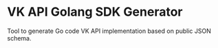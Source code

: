 # VK API Golang SDK Generator

Tool to generate Go code VK API implementation based on public JSON schema.